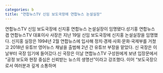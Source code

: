 ```yaml
---
categories: b
title: "연합뉴스TV 신임 보도국장에 연합뉴스 논설실장"
---
```

연합뉴스TV 신임 보도국장에 신지홍 연합뉴스 논설실장이 임명됐다.성기홍 연합뉴스 겸 연합뉴스TV 대표이사 사장은 지난 19일 신임 보도국장에 신지홍 논설실장을 임명했다. 신지홍 실장은 1994년 2월 연합뉴스에 입사해 정치·경제·사회·문화·국제부를 거쳤고 2018년 유튜브 영어뉴스 채널을 출범해 2년 간 유튜브 부장을 맡았다. 신 국장은 이날부터 국장 임기에 들어갔다.신 국장은 이날 연합뉴스TV 구성원에게 보낸 입장문에서 “공정 보도와 현장 중심은 신뢰받는 뉴스의 생명선”이라고 강조했다. 이어 “보도국장으로서 여러분과 깊게 소통하며